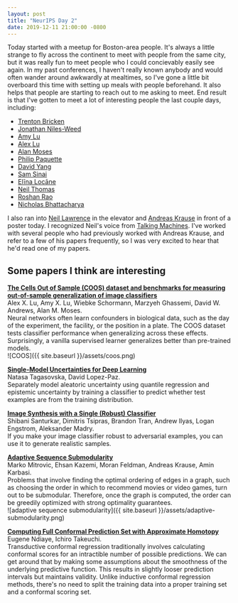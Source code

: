 ```yaml
---
layout: post
title: "NeurIPS Day 2"
date: 2019-12-11 21:00:00 -0800
---
```


Today started with a meetup for Boston-area people. It's always a little strange to fly across the continent to meet with people from the same city, but it was really fun to meet people who I could concievably easily see again. In my past conferences, I haven't really known anybody and would often wander around awkwardly at mealtimes, so I've gone a little bit overboard this time with setting up meals with people beforehand. It also helps that people are starting to reach out to me asking to meet. End result is that I've gotten to meet a lot of interesting people the last couple days, including: 

- [Trenton Bricken](https://twitter.com/TrentonBricken)
- [Jonathan Niles-Weed](https://www.jonathannilesweed.com/)
- [Amy Lu](https://twitter.com/amyxlu)
- [Alex Lu](https://twitter.com/alexijielu)
- [Alan Moses](http://www.moseslab.csb.utoronto.ca/)
- [Philip Paquette](https://ppaquette.io/)
- [David Yang](https://twitter.com/davidkmyang)
- [Sam Sinai](https://twitter.com/samsinai)
- [Elīna Locāne](https://twitter.com/elooopy?lang=en) 
- [Neil Thomas](https://twitter.com/countablyfinite?lang=en)
- [Roshan Rao](https://rmrao.github.io/)
- [Nicholas Bhattacharya](https://nickbhat.github.io/)

I also ran into [Neil Lawrence](https://inverseprobability.com/) in the elevator and [Andreas Krause](https://las.inf.ethz.ch/krausea) in front of a poster today. I recognized Neil's voice from [Talking Machines](https://www.thetalkingmachines.com/). I've worked with several people who had previously worked with Andreas Krause, and refer to a few of his papers frequently, so I was very excited to hear that he'd read one of my papers. 

## Some papers I think are interesting

[**The Cells Out of Sample (COOS) dataset and benchmarks for measuring out-of-sample generalization of image classifiers**](https://arxiv.org/abs/1906.07282)  
Alex X. Lu, Amy X. Lu, Wiebke Schormann, Marzyeh Ghassemi, David W. Andrews, Alan M. Moses.  
Neural networks often learn confounders in biological data, such as the day of the experiment, the facility, or the position in a plate. The COOS dataset tests classifier performance when generalizing across these effects. Surprisingly, a vanilla supervised learner generalizes better than pre-trained models.  
![COOS]({{ site.baseurl }}/assets/coos.png)  

[**Single-Model Uncertainties for Deep Learning**](https://arxiv.org/abs/1811.00908)  
Natasa Tagasovska, David Lopez-Paz.  
Separately model aleatoric uncertainty using quantile regression and epistemic uncertainty by training a classifier to predict whether test examples are from the training distribution. 

[**Image Synthesis with a Single (Robust) Classifier**](https://arxiv.org/abs/1906.09453)  
Shibani Santurkar, Dimitris Tsipras, Brandon Tran, Andrew Ilyas, Logan Engstrom, Aleksander Madry.  
If you make your image classifier robust to adversarial examples, you can use it to generate realistic samples. 

[**Adaptive Sequence Submodularity**](https://arxiv.org/abs/1902.05981)  
Marko Mitrovic, Ehsan Kazemi, Moran Feldman, Andreas Krause, Amin Karbasi.  
Problems that involve finding the optimal ordering of edges in a graph, such as choosing the order in which to recommend movies or video games, turn out to be submodular. Therefore, once the graph is computed, the order can be greedily optimized with strong optimality guarantees.  
![adaptive sequence submodularity]({{ site.baseurl }}/assets/adaptive-submodularity.png)  

[**Computing Full Conformal Prediction Set with Approximate Homotopy**](https://arxiv.org/abs/1909.09365)  
Eugene Ndiaye, Ichiro Takeuchi.  
Transductive conformal regression traditionally involves calculating conformal scores for an intractible number of possible predictions. We can get around that by making some assumptions about the smoothness of the underlying predictive function. This results in slightly looser prediction intervals but maintains validity. Unlike inductive conformal regression methods, there's no need to split the training data into a proper training set and a conformal scoring set. 

